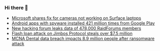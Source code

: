 ### Hi there 👋

<!--START_SECTION:feed-->
* [Microsoft shares fix for cameras not working on Surface laptops](https://www.bleepingcomputer.com/news/microsoft/microsoft-shares-fix-for-cameras-not-working-on-surface-laptops/)
* [Android apps with spyware installed 421 million times from Google Play](https://www.bleepingcomputer.com/news/security/android-apps-with-spyware-installed-421-million-times-from-google-play/)
* [New hacking forum leaks data of 478,000 RaidForums members](https://www.bleepingcomputer.com/news/security/new-hacking-forum-leaks-data-of-478-000-raidforums-members/)
* [Flash loan attack on Jimbos Protocol steals over $7.5 million](https://www.bleepingcomputer.com/news/security/flash-loan-attack-on-jimbos-protocol-steals-over-75-million/)
* [MCNA Dental data breach impacts 8.9 million people after ransomware attack](https://www.bleepingcomputer.com/news/security/mcna-dental-data-breach-impacts-89-million-people-after-ransomware-attack/)
<!--END_SECTION:feed-->

<!--
**frankenk/frankenk** is a ✨ _special_ ✨ repository because its `README.md` (this file) appears on your GitHub profile.

Here are some ideas to get you started:

- 🔭 I’m currently working on ...
- 🌱 I’m currently learning ...
- 👯 I’m looking to collaborate on ...
- 🤔 I’m looking for help with ...
- 💬 Ask me about ...
- 📫 How to reach me: ...
- 😄 Pronouns: ...
- ⚡ Fun fact: ...
-->



